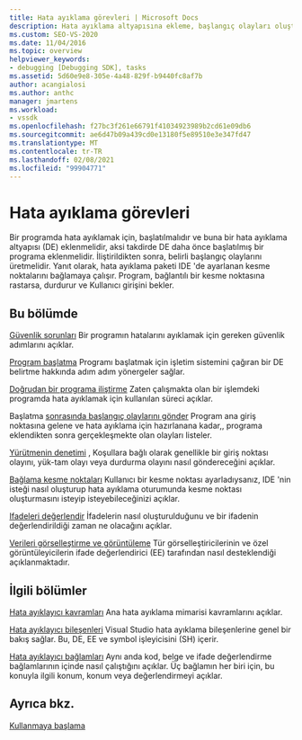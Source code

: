 ```yaml
---
title: Hata ayıklama görevleri | Microsoft Docs
description: Hata ayıklama altyapısına ekleme, başlangıç olayları oluşturma ve kesme noktalarına ulaşma gibi bir programda hata ayıklamak için gereken görevler hakkında bilgi edinin.
ms.custom: SEO-VS-2020
ms.date: 11/04/2016
ms.topic: overview
helpviewer_keywords:
- debugging [Debugging SDK], tasks
ms.assetid: 5d60e9e8-305e-4a48-829f-b9440fc8af7b
author: acangialosi
ms.author: anthc
manager: jmartens
ms.workload:
- vssdk
ms.openlocfilehash: f27bc3f261e66791f41034923989b2cd61e09db6
ms.sourcegitcommit: ae6d47b09a439cd0e13180f5e89510e3e347fd47
ms.translationtype: MT
ms.contentlocale: tr-TR
ms.lasthandoff: 02/08/2021
ms.locfileid: "99904771"
---
```

# <a name="debug-tasks"></a>Hata ayıklama görevleri
Bir programda hata ayıklamak için, başlatılmalıdır ve buna bir hata ayıklama altyapısı (DE) eklenmelidir, aksi takdirde DE daha önce başlatılmış bir programa eklenmelidir. İliştirildikten sonra, belirli başlangıç olaylarını üretmelidir. Yanıt olarak, hata ayıklama paketi IDE 'de ayarlanan kesme noktalarını bağlamaya çalışır. Program, bağlantılı bir kesme noktasına rastarsa, durdurur ve Kullanıcı girişini bekler.

## <a name="in-this-section"></a>Bu bölümde
 [Güvenlik sorunları](../../extensibility/debugger/security-issues.md) Bir programın hatalarını ayıklamak için gereken güvenlik adımlarını açıklar.

 [Program başlatma](../../extensibility/debugger/launching-a-program.md) Programı başlatmak için işletim sistemini çağıran bir DE belirtme hakkında adım adım yönergeler sağlar.

 [Doğrudan bir programa iliştirme](../../extensibility/debugger/attaching-directly-to-a-program.md) Zaten çalışmakta olan bir işlemdeki programda hata ayıklamak için kullanılan süreci açıklar.

 Başlatma [sonrasında başlangıç olaylarını gönder](../../extensibility/debugger/sending-startup-events-after-a-launch.md) Program ana giriş noktasına gelene ve hata ayıklama için hazırlanana kadar,, programa eklendikten sonra gerçekleşmekte olan olayları listeler.

 [Yürütmenin denetimi](../../extensibility/debugger/control-of-execution.md) , Koşullara bağlı olarak genellikle bir giriş noktası olayını, yük-tam olayı veya durdurma olayını nasıl göndereceğini açıklar.

 [Bağlama kesme noktaları](../../extensibility/debugger/binding-breakpoints.md) Kullanıcı bir kesme noktası ayarladıysanız, IDE 'nin isteği nasıl oluşturup hata ayıklama oturumunda kesme noktası oluşturmasını isteyip isteyebileceğinizi açıklar.

 [Ifadeleri değerlendir](../../extensibility/debugger/evaluating-expressions.md) İfadelerin nasıl oluşturulduğunu ve bir ifadenin değerlendirildiği zaman ne olacağını açıklar.

 [Verileri görselleştirme ve görüntüleme](../../extensibility/debugger/visualizing-and-viewing-data.md) Tür görselleştiricilerinin ve özel görüntüleyicilerin ifade değerlendirici (EE) tarafından nasıl desteklendiği açıklanmaktadır.

## <a name="related-sections"></a>İlgili bölümler
 [Hata ayıklayıcı kavramları](../../extensibility/debugger/debugger-concepts.md) Ana hata ayıklama mimarisi kavramlarını açıklar.

 [Hata ayıklayıcı bileşenleri](../../extensibility/debugger/debugger-components.md) Visual Studio hata ayıklama bileşenlerine genel bir bakış sağlar. Bu, DE, EE ve symbol işleyicisini (SH) içerir.

 [Hata ayıklayıcı bağlamları](../../extensibility/debugger/debugger-contexts.md) Aynı anda kod, belge ve ifade değerlendirme bağlamlarının içinde nasıl çalıştığını açıklar. Üç bağlamın her biri için, bu konuyla ilgili konum, konum veya değerlendirmeyi açıklar.

## <a name="see-also"></a>Ayrıca bkz.
 [Kullanmaya başlama](../../extensibility/debugger/getting-started-with-debugger-extensibility.md)
